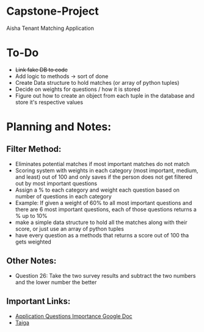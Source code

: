 # Capstone-Project
Aisha Tenant Matching Application

# To-Do
- ~~Link fake DB to code~~
- Add logic to methods -> sort of done
- Create Data structure to hold matches (or array of python tuples) 
- Decide on weights for questions / how it is stored
- Figure out how to create an object from each tuple in the database and store it's respective values

# **Planning and Notes:**
## Filter Method:
- Eliminates potential matches if most important matches do not match
- Scoring system with weights in each category (most important, medium, and least) out of 100 and only saves if the person does not get filtered out by most important questions
- Assign a % to each category and weight each question based on number of questions in each category 
- Example: If given a weight of 60% to all most important questions and there are 6 most important questions, each of those questions returns a % up to 10%
- make a simple data structure to hold all the matches along with their score, or just use an array of python tuples
- have every question as a methods that returns a score out of 100 tha gets weighted

## Other Notes:
- Question 26: Take the two survey results and subtract the two numbers and the lower number the better

## Important Links:
- [Application Questions Importance Google Doc](https://docs.google.com/document/d/1V_Ck4jLrqV8R8Zfp6E6u_KgL7fsAu6P7IxuN3JAnunk/edit)
- [Taiga](https://tree.taiga.io/project/bphillips-aisha-comfortable-living-tenant-matching/timeline) 
